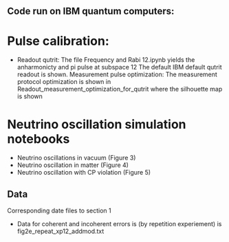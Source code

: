 ## Code run on IBM quantum computers: 
# Pulse calibration:
- Readout qutrit: The file Frequency and Rabi 12.ipynb yields the anharmonicty and pi pulse at subspace 12
 The default IBM default qutrit readout is shown. 
Measurement pulse optimization:
The measurement protocol optimization is shown in Readout_measurement_optimization_for_qutrit where the silhouette map is shown

# Neutrino oscillation simulation notebooks
- Neutrino oscillations in vacuum (Figure 3)
- Neutrino oscillation in matter (Figure 4)
- Neutrino oscillation with CP violation (Figure 5)
## Data 
Corresponding date files to section 1 
- Data for coherent and incoherent errors is (by repetition experiement) is fig2e_repeat_xp12_addmod.txt
